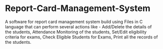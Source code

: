 # Report-Card-Management-System

A software for report card management system build using Files in C language that can perform several actions like - Add/Delete the details of the students, Attendance Monitoring of the students, Set/Edit eligibility criteria for exams, Check Eligible Students for Exams, Print all the records of the students.
